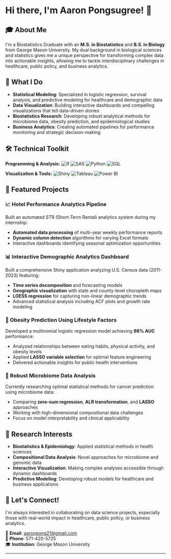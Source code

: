 # Hi there, I'm Aaron Pongsugree! 👋

## 🎓 About Me
I'm a Biostatistics Graduate with an **M.S. in Biostatistics** and **B.S. in Biology** from George Mason University. My dual background in biological sciences and statistics gives me a unique perspective for transforming complex data into actionable insights, allowing me to tackle interdisciplinary challenges in healthcare, public policy, and business analytics.

## 🔬 What I Do
- **Statistical Modeling**: Specialized in logistic regression, survival analysis, and predictive modeling for healthcare and demographic data
- **Data Visualization**: Building interactive dashboards and compelling visualizations that tell data-driven stories
- **Biostatistics Research**: Developing robust analytical methods for microbiome data, obesity prediction, and epidemiological studies
- **Business Analytics**: Creating automated pipelines for performance monitoring and strategic decision-making

## 🛠️ Technical Toolkit
**Programming & Analysis:**
![R](https://img.shields.io/badge/R-276DC3?style=flat&logo=r&logoColor=white)
![SAS](https://img.shields.io/badge/SAS-1F4788?style=flat&logo=sas&logoColor=white)
![Python](https://img.shields.io/badge/Python-3776AB?style=flat&logo=python&logoColor=white)
![SQL](https://img.shields.io/badge/SQL-4479A1?style=flat&logo=postgresql&logoColor=white)

**Visualization & Tools:**
![Shiny](https://img.shields.io/badge/Shiny-00D4FF?style=flat&logo=rstudio&logoColor=white)
![Tableau](https://img.shields.io/badge/Tableau-E97627?style=flat&logo=tableau&logoColor=white)
![Power BI](https://img.shields.io/badge/Power%20BI-F2C811?style=flat&logo=powerbi&logoColor=black)

## 🚀 Featured Projects

### 📈 Hotel Performance Analytics Pipeline
Built an automated STR (Short-Term Rental) analytics system during my internship:
- **Automated data processing** of multi-year weekly performance reports
- **Dynamic column detection** algorithms for varying Excel formats
- Interactive dashboards identifying seasonal optimization opportunities

### 📊 Interactive Demographic Analytics Dashboard
Built a comprehensive Shiny application analyzing U.S. Census data (2011-2023) featuring:
- **Time series decomposition** and forecasting models
- **Geographic visualization** with state and county-level choropleth maps
- **LOESS regression** for capturing non-linear demographic trends
- Advanced statistical analysis including ACF plots and growth rate modeling

### 🏥 Obesity Prediction Using Lifestyle Factors
Developed a multinomial logistic regression model achieving **98% AUC** performance:
- Analyzed relationships between eating habits, physical activity, and obesity levels
- Applied **LASSO variable selection** for optimal feature engineering
- Delivered actionable insights for public health interventions

### 🦠 Robust Microbiome Data Analysis
Currently researching optimal statistical methods for cancer prediction using microbiome data:
- Comparing **zero-sum regression**, **ALR transformation**, and **LASSO** approaches
- Working with high-dimensional compositional data challenges
- Focus on model interpretability and clinical applicability

## 🎯 Research Interests
- **Biostatistics & Epidemiology**: Applied statistical methods in health sciences
- **Compositional Data Analysis**: Novel approaches for microbiome and genomic data
- **Interactive Visualization**: Making complex analyses accessible through dynamic dashboards
- **Predictive Modeling**: Developing robust models for healthcare and business applications

## 🤝 Let's Connect!
I'm always interested in collaborating on data science projects, especially those with real-world impact in healthcare, public policy, or business analytics.

📧 **Email**: [aaronpong21@gmail.com](mailto:aaronpong21@gmail.com)  
📱 **Phone**: 571-420-5725  
🎓 **Institution**: George Mason University

---
